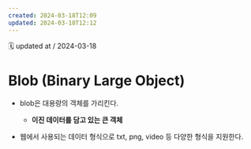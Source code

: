 ```yaml
---
created: 2024-03-18T12:09
updated: 2024-03-18T12:12
---
```

🗓 updated at / 2024-03-18

# Blob (Binary Large Object)

- blob은 대용량의 객체를 가리킨다. 
	- **이진 데이터를 담고 있는 큰 객체**

- 웹에서 사용되는 데이터 형식으로 txt, png, video 등 다양한 형식을 지원한다.



